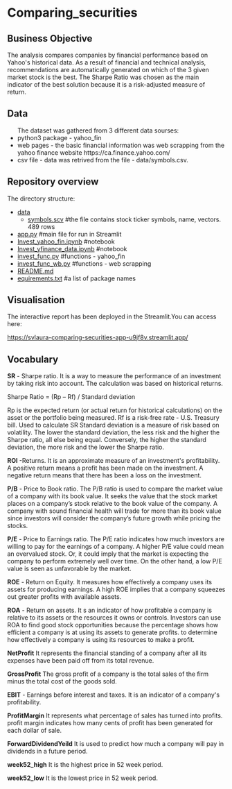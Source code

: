# Comparing_securities

## Business Objective
The analysis compares companies by financial performance based on Yahoo's historical data.
As a result of financial and technical analysis, recommendations are automatically generated on which of the 3 given market stock is the best. The Sharpe Ratio was chosen as the main indicator of the best solution because it is a risk-adjusted measure of return.

## Data  
<ul>The dataset was gathered from 3 different data sourses:
  <li> python3 package - yahoo_fin</li>
  <li> web pages -  the basic financial information was web scrapping from the yahoo finance website https://ca.finance.yahoo.com/</li>
  <li> csv file - data was retrived from the file  - data/symbols.csv. </li>
 </ul>
 
 ## Repository overview
 The directory structure:

 * [data](./data)
   * [symbols.scv](./data/symbols.scv)  #the file contains stock ticker symbols, name, vectors. 489 rows
 * [app.py](./app.py)    #main file for run in Streamlit
 * [Invest_yahoo_fin.ipynb](./Invest_yahoo_fin.ipynb)   #notebook
 * [Invest_yfinance_data.ipynb](./Invest_yfinance_data.ipynb)   #notebook
 * [invest_func.py](./invest_func.py)  #functions - yahoo_fin
 * [invest_func_wb.py](./invest_func_wb.py)   #functions - web scrapping
 * [README.md](./README.md)
 * [equirements.txt](./equirements.txt)    #a list of package names


## Visualisation
The interactive report has been deployed in the Streamlit.You can access here:

https://svlaura-comparing-securities-app-u9jf8v.streamlit.app/

## Vocabulary
**SR** -  Sharpe ratio. It is a way to measure the performance of an investment by taking risk into account.
The calculation was based on historical returns.
<p>Sharpe Ratio = (Rp – Rf) / Standard deviation</p>
Rp is the expected return (or actual return for historical calculations) on the asset or the portfolio being measured.
Rf is a risk-free rate - U.S. Treasury bill. Used to calculate SR
Standard deviation is a measure of risk based on volatility. The lower the standard deviation, the less risk and the higher the Sharpe ratio, all else being equal. Conversely, the higher the standard deviation, the more risk and the lower the Sharpe ratio.

**ROI** -Returns. It is an approximate measure of an investment's profitability.
A positive return means a profit has been made on the investment. A negative return means that there has been a loss on the investment.

**P/B** - Price to Book ratio. The P/B ratio is used to compare the market value of a company with its book value. It seeks the value that the stock market places on a company’s stock relative to the book value of the company. A company with sound financial health will trade for more than its book value since investors will consider the company’s future growth while pricing the stocks.

**P/E** - Price to Earnings ratio. The P/E ratio indicates how much investors are willing to pay for the earnings of a company. A higher P/E value could mean an overvalued stock. Or, it could imply that the market is expecting the company to perform extremely well over time. On the other hand, a low P/E value is seen as unfavorable by the market.

**ROE** - Return on Equity. It measures how effectively a company uses its assets for producing earnings. A high ROE implies that a company squeezes out greater profits with available assets. 

**ROA** - Return on assets. It s an indicator of how profitable a company is relative to its assets or the resources it owns or controls. Investors can use ROA to find good stock opportunities because the percentage shows how efficient a company is at using its assets to generate profits.
to determine how effectively a company is using its resources to make a profit.

**NetProfit** It represents the financial standing of a company after all its expenses have been paid off from its total revenue.

**GrossProfit** The gross profit of a company is the total sales of the firm minus the total cost of the goods sold.

**EBIT** - Earnings before interest and taxes. It is an indicator of a company's profitability.

**ProfitMargin** It represents what percentage of sales has turned into profits. profit margin indicates how many cents of profit has been generated for each dollar of sale.

**ForwardDividendYeild** It is used to predict how much a company will pay in dividends in a future period.

**week52_high** It is the highest price in 52 week period.

**week52_low** It is the  lowest price in 52 week period.
